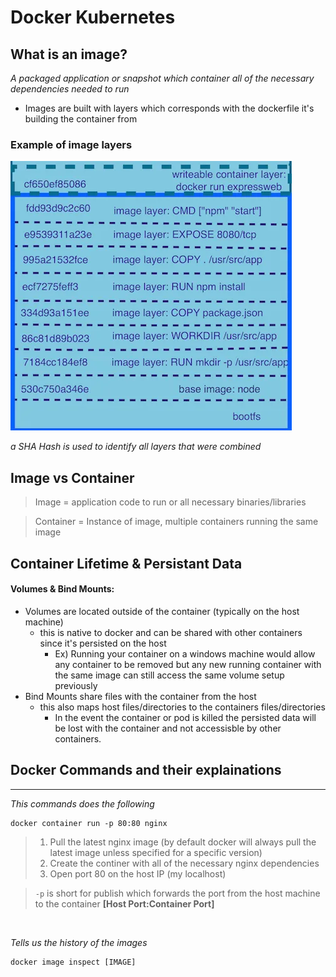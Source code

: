 # Docker Kubernetes

## What is an image? 
*A packaged application or snapshot which container all of the necessary dependencies needed to run*

- Images are built with layers which corresponds with the dockerfile it's building the container from

### Example of image layers
![](./image_layers_example.webp)

*a SHA Hash is used to identify all layers that were combined*

## Image vs Container

> Image = application code to run or all necessary binaries/libraries
 
> Container = Instance of image, multiple containers running the same image

## Container Lifetime & Persistant Data
#### Volumes & Bind Mounts:
* Volumes are located outside of the container (typically on the host machine)
  * this is native to docker and can be shared with other containers since it's persisted on the host
    * Ex) Running your container on a windows machine would allow any container to be removed but any new running container with the same image can still access the same volume setup previously
* Bind Mounts share files with the container from the host
  * this also maps host files/directories to the containers files/directories 
    * In the event the container or pod is killed the persisted data will be lost with the container and not accessisble by other containers. 
## Docker Commands and their explainations
---
*This commands does the following*
```
docker container run -p 80:80 nginx
```
>1. Pull the latest nginx image (by default docker will always pull the latest image unless specified for a specific version)
>2. Create the continer with all of the necessary nginx dependencies
>3. Open port 80 on the host IP (my localhost)

> `-p` is short for publish which forwards the port from the host machine to the container **[Host Port:Container Port]**

<br>

*Tells us the history of the images*
```
docker image inspect [IMAGE]
```


